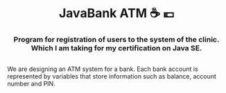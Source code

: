 <h1 align="center">JavaBank ATM ☕️ 💶 </h1>
<h3 align="center">Program for registration of users to the system of the clinic. Which I am taking for my certification on Java SE.</h3>
<p align="left"> <img src=""/> </p>
<p align="left">We are designing an ATM system for a bank. Each bank account is represented by variables that store information such as balance, account number and PIN.</p>
